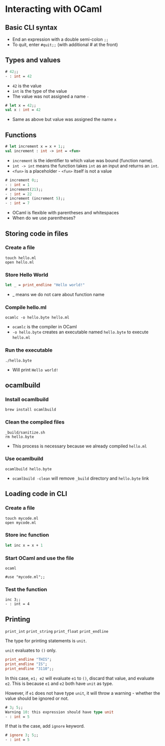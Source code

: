 # Interacting with OCaml

## Basic CLI syntax

- End an expression with a double semi-colon `;;`
- To quit, enter `#quit;;` (with additional # at the front)

## Types and values

```ocaml
# 42;;
- : int = 42
```
+ `42` is the value
+ `int` is the type of the value
+ The value was not assigned a name `-`

```ocaml
# let x = 42;;
val x : int = 42
```
+ Same as above but value was assigned the name `x`

## Functions

```ocaml
# let increment x = x + 1;;
val increment : int -> int = <fun>
```

+ `increment` is the identifier to which value was bound (function name).
+ `int -> int` means the function takes `int` as an input and returns an `int`.
+ `<fun>` is a placeholder - `<fun>` itself is not a value

```ocaml
# increment 0;;
- : int = 1
# increment(21);;
- : int = 22
# increment (increment 5);;
- : int = 7
```

+ OCaml is flexible with parentheses and whitespaces
+ When do we use parentheses?

## Storing code in files

### Create a file
```
touch hello.ml
open hello.ml
```

### Store Hello World
```ocaml
let _ = print_endline "Hello world!"
```
- _ means we do not care about function name

### Compile hello.ml
```
ocamlc -o hello.byte hello.ml
```
- `ocamlc` is the compiler in OCaml
- `-o hello.byte` creates an executable named `hello.byte` to execute `hello.ml`

### Run the executable
```
./hello.byte
```
- Will print `Hello world!`

## ocamlbuild

### Install ocamlbuild
```
brew install ocamlbuild
```

### Clean the compiled files
```
_build/sanitize.sh
rm hello.byte
```
- This process is necessary because we already compiled `hello.ml`

### Use ocamlbuild
```
ocamlbuild hello.byte
```
- `ocamlbuild -clean` will remove `_build` directory and `hello.byte` link

## Loading code in CLI

### Create a file
```
touch mycode.ml
open mycode.ml
```

### Store inc function
```ocaml
let inc x = x + 1
```

### Start OCaml and use the file
```
ocaml

#use "mycode.ml";;
```

### Test the function
```
inc 3;;
- : int = 4
```

## Printing

`print_int`
`print_string`
`print_float`
`print_endline`

The type for printing statements is `unit`.

`unit` evaluates to `()` only.

```ocaml
print_endline "THIS";
print_endline "IS";
print_endline "3110";;
```

In this case, `e1; e2` will evaluate `e1` to `()`, discard that value, and evaluate `e2`. This is because `e1` and `e2` both have `unit` as type.

However, if `e1` does not have type `unit`, it will throw a warning - whether the value should be ignored or not.

```ocaml
# 3; 5;;
Warning 10: this expression should have type unit
- : int = 5
```

If that is the case, add `ignore` keyword.
```ocaml
# ignore 3; 5;;
- : int = 5
```
